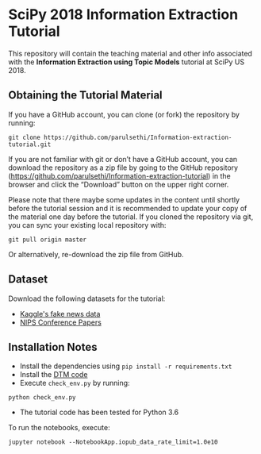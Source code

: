 # SciPy 2018 Information Extraction Tutorial

This repository will contain the teaching material and other info associated with the **Information Extraction using Topic Models** tutorial at SciPy US 2018.

## Obtaining the Tutorial Material

If you have a GitHub account, you can clone (or fork) the repository by running:
```
git clone https://github.com/parulsethi/Information-extraction-tutorial.git
```
If you are not familiar with git or don’t have a GitHub account, you can download the repository as a zip file by going to the GitHub repository (https://github.com/parulsethi/Information-extraction-tutorial) in the browser and click the “Download” button on the upper right corner.

Please note that there maybe some updates in the content until shortly before the tutorial session and it is recommended to update your copy of the material one day before the tutorial. If you cloned the repository via git, you can sync your existing local repository with:
```
git pull origin master
```
Or alternatively, re-download the zip file from GitHub.


## Dataset

Download the following datasets for the tutorial: 
- [Kaggle's fake news data](https://www.kaggle.com/mrisdal/fake-news) 
- [NIPS Conference Papers](https://cs.nyu.edu/~roweis/data/nips12raw_str602.tgz)


## Installation Notes

- Install the dependencies using `pip install -r requirements.txt`
- Install the [DTM code](https://github.com/blei-lab/dtm) 
- Execute `check_env.py` by running:
```
python check_env.py
```
- The tutorial code has been tested for Python 3.6



To run the notebooks, execute:
```
jupyter notebook --NotebookApp.iopub_data_rate_limit=1.0e10
```

